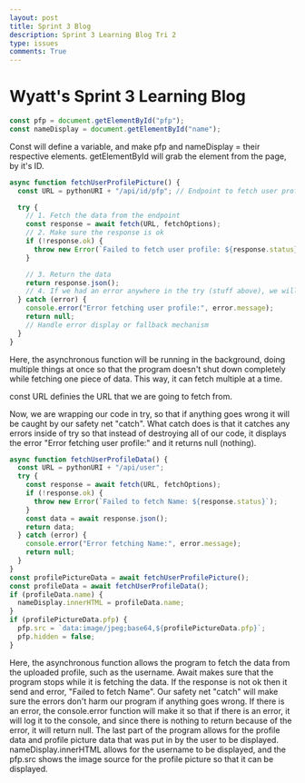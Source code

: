```yaml
---
layout: post
title: Sprint 3 Blog
description: Sprint 3 Learning Blog Tri 2
type: issues
comments: True
---
```


# **Wyatt's Sprint 3 Learning Blog**

```js
const pfp = document.getElementById("pfp");
const nameDisplay = document.getElementById("name");
```

Const will define a variable, and make pfp and nameDisplay = their respective elements. getElementById will grab the element from the page, by it's ID. 

```js
async function fetchUserProfilePicture() {
  const URL = pythonURI + "/api/id/pfp"; // Endpoint to fetch user profile data

  try {
    // 1. Fetch the data from the endpoint
    const response = await fetch(URL, fetchOptions);
    // 2. Make sure the response is ok
    if (!response.ok) {
      throw new Error(`Failed to fetch user profile: ${response.status}`);
    }

    // 3. Return the data
    return response.json();
    // 4. If we had an error anywhere in the try (stuff above), we will log an error.
  } catch (error) {
    console.error("Error fetching user profile:", error.message);
    return null;
    // Handle error display or fallback mechanism
  }
}
```

Here, the asynchronous function will be running in the background, doing multiple things at once so that the program doesn't shut down completely while fetching one piece of data. This way, it can fetch multiple at a time.

const URL definies the URL that we are going to fetch from.

Now, we are wrapping our code in try, so that if anything goes wrong it will be caught by our safety net "catch". What catch does is that it catches any errors inside of try so that instead of destroying all of our code, it displays the error "Error fetching user profile:" and it returns null (nothing).

```js
async function fetchUserProfileData() {
  const URL = pythonURI + "/api/user";
  try {
    const response = await fetch(URL, fetchOptions);
    if (!response.ok) {
      throw new Error(`Failed to fetch Name: ${response.status}`);
    }
    const data = await response.json();
    return data;
  } catch (error) {
    console.error("Error fetching Name:", error.message);
    return null;
  }
}
const profilePictureData = await fetchUserProfilePicture();
const profileData = await fetchUserProfileData();
if (profileData.name) { 
  nameDisplay.innerHTML = profileData.name;
}
if (profilePictureData.pfp) {
  pfp.src = `data:image/jpeg;base64,${profilePictureData.pfp}`;
  pfp.hidden = false;
}
```

Here, the asynchronous function allows the program to fetch the data from the uploaded profile, such as the username. Await makes sure that the program stops while it is fetching the data. If the response is not ok then it send and error, "Failed to fetch Name". Our safety net "catch" will make sure the errors don't harm our program if anything goes wrong. If there is an error, the console.error function will make it so that if there is an error, it will log it to the console, and since there is nothing to return because of the error, it will return null. The last part of the program allows for the profile data and profile picture data that was put in by the user to be displayed. nameDisplay.innerHTML allows for the username to be displayed, and the pfp.src shows the image source for the profile picture so that it can be displayed.
